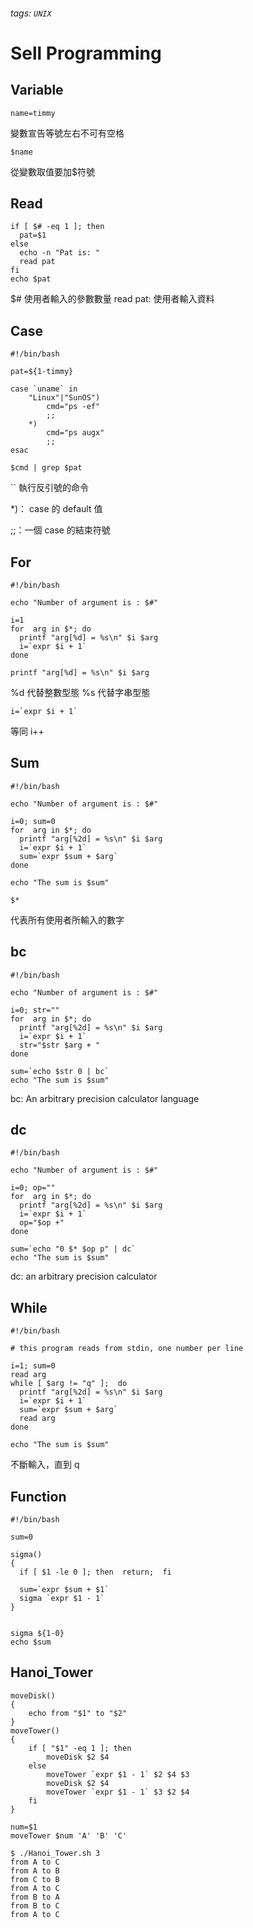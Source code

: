 ###### tags: `UNIX`


# Sell Programming


## Variable 
```shell=
name=timmy
```
變數宣告等號左右不可有空格
```shell=
$name
```
從變數取值要加$符號


## Read 
```shell=
if [ $# -eq 1 ]; then 
  pat=$1
else
  echo -n "Pat is: "
  read pat
fi
echo $pat
```

$# 使用者輸入的參數數量
read pat: 使用者輸入資料

## Case
```shell=
#!/bin/bash

pat=${1-timmy}

case `uname` in 
    "Linux"|"SunOS") 
        cmd="ps -ef"
        ;;
    *)
        cmd="ps augx"
        ;;
esac

$cmd | grep $pat

```

`` 執行反引號的命令

*)： case 的 default 值

;;：一個 case 的結束符號


## For
```shell=
#!/bin/bash

echo "Number of argument is : $#"

i=1
for  arg in $*; do
  printf "arg[%d] = %s\n" $i $arg
  i=`expr $i + 1`
done

```
```
printf "arg[%d] = %s\n" $i $arg 
```
%d 代替整數型態
%s 代替字串型態
```
i=`expr $i + 1`
```
等同 i++


## Sum

```shell=
#!/bin/bash

echo "Number of argument is : $#"

i=0; sum=0
for  arg in $*; do
  printf "arg[%2d] = %s\n" $i $arg
  i=`expr $i + 1`
  sum=`expr $sum + $arg`
done

echo "The sum is $sum"
```

```
$*
```
代表所有使用者所輸入的數字

## bc

```
#!/bin/bash

echo "Number of argument is : $#"

i=0; str=""
for  arg in $*; do
  printf "arg[%2d] = %s\n" $i $arg
  i=`expr $i + 1`
  str="$str $arg + "
done

sum=`echo $str 0 | bc`
echo "The sum is $sum"

```
bc: An arbitrary precision calculator language

## dc
```shell=
#!/bin/bash

echo "Number of argument is : $#"

i=0; op=""
for  arg in $*; do
  printf "arg[%2d] = %s\n" $i $arg
  i=`expr $i + 1`
  op="$op +"
done

sum=`echo "0 $* $op p" | dc`
echo "The sum is $sum"

```
dc: an arbitrary precision calculator


## While
```shell=
#!/bin/bash

# this program reads from stdin, one number per line

i=1; sum=0
read arg
while [ $arg != "q" ];  do
  printf "arg[%2d] = %s\n" $i $arg
  i=`expr $i + 1`
  sum=`expr $sum + $arg`
  read arg
done

echo "The sum is $sum"
```

不斷輸入，直到 q 


## Function
```shell=
#!/bin/bash

sum=0

sigma()
{
  if [ $1 -le 0 ]; then  return;  fi

  sum=`expr $sum + $1`
  sigma `expr $1 - 1`
}


sigma ${1-0}
echo $sum
```

## Hanoi_Tower
```shell=
moveDisk()
{
    echo from "$1" to "$2"
}
moveTower()
{
    if [ "$1" -eq 1 ]; then
        moveDisk $2 $4
    else
        moveTower `expr $1 - 1` $2 $4 $3
        moveDisk $2 $4
        moveTower `expr $1 - 1` $3 $2 $4
    fi
}

num=$1
moveTower $num 'A' 'B' 'C'
```

```
$ ./Hanoi_Tower.sh 3
from A to C
from A to B
from C to B
from A to C
from B to A
from B to C
from A to C
```